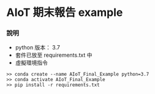 # AIoT 期末報告 example
### 說明
- python 版本： 3.7
- 套件已放至 requirements.txt 中
- 虛擬環境指令
```
>> conda create --name AIoT_Final_Example python=3.7
>> conda activate AIoT_Final_Example
>> pip install -r requirements.txt
```